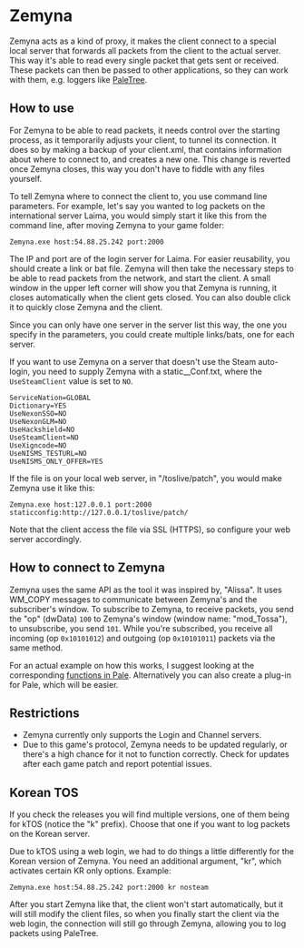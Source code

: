 # Zemyna

Zemyna acts as a kind of proxy, it makes the client connect to a special local server that forwards all packets from the client to the actual server. This way it's able to read every single packet that gets sent or received. These packets can then be passed to other applications, so they can work with them, e.g. loggers like [PaleTree](https://github.com/exectails/PaleTree).

## How to use

For Zemyna to be able to read packets, it needs control over the starting process, as it temporarily adjusts your client, to tunnel its connection. It does so by making a backup of your client.xml, that contains information about where to connect to, and creates a new one. This change is reverted once Zemyna closes, this way you don't have to fiddle with any files yourself.

To tell Zemyna where to connect the client to, you use command line parameters. For example, let's say you wanted to log packets on the international server Laima, you would simply start it like this from the command line, after moving Zemyna to your game folder:

`Zemyna.exe host:54.88.25.242 port:2000`

The IP and port are of the login server for Laima. For easier reusability, you should create a link or bat file. Zemyna will then take the necessary steps to be able to read packets from the network, and start the client. A small window in the upper left corner will show you that Zemyna is running, it closes automatically when the client gets closed. You can also double click it to quickly close Zemyna and the client.

Since you can only have one server in the server list this way, the one you specify in the parameters, you could create multiple links/bats, one for each server.

If you want to use Zemyna on a server that doesn't use the Steam auto-login, you need to supply Zemyna with a static\_\_Conf.txt, where the `UseSteamClient` value is set to `NO`.

```
ServiceNation=GLOBAL
Dictionary=YES
UseNexonSSO=NO
UseNexonGLM=NO
UseHackshield=NO
UseSteamClient=NO
UseXigncode=NO
UseNISMS_TESTURL=NO
UseNISMS_ONLY_OFFER=YES
```

If the file is on your local web server, in "/toslive/patch", you would make Zemyna use it like this:

`Zemyna.exe host:127.0.0.1 port:2000 staticconfig:http://127.0.0.1/toslive/patch/`

Note that the client access the file via SSL (HTTPS), so configure your web server accordingly.

## How to connect to Zemyna

Zemyna uses the same API as the tool it was inspired by, "Alissa". It uses WM_COPY messages to communicate between Zemyna's and the subscriber's window. To subscribe to Zemyna, to receive packets, you send the "op" (dwData) `100` to Zemyna's window (window name: "mod_Tossa"), to unsubscribe, you send `101`. While you're subscribed, you receive all incoming (op `0x10101012`) and outgoing (op `0x10101011`) packets via the same method.

For an actual example on how this works, I suggest looking at the corresponding [functions in Pale](https://github.com/exectails/PaleTree/blob/master/PaleTree/FrmMain.cs#L561). Alternatively you can also create a plug-in for Pale, which will be easier.

## Restrictions

- Zemyna currently only supports the Login and Channel servers.
- Due to this game's protocol, Zemyna needs to be updated regularly, or there's a high chance for it not to function correctly. Check for updates after each game patch and report potential issues.

## Korean TOS

If you check the releases you will find multiple versions, one of them being for kTOS (notice the "k" prefix). Choose that one if you want to log packets on the Korean server.

Due to kTOS using a web login, we had to do things a little differently for the Korean version of Zemyna. You need an additional argument, "kr", which activates certain KR only options. Example:

`Zemyna.exe host:54.88.25.242 port:2000 kr nosteam`

After you start Zemyna like that, the client won't start automatically, but it will still modify the client files, so when you finally start the client via the web login, the connection will still go through Zemyna, allowing you to log packets using PaleTree.
